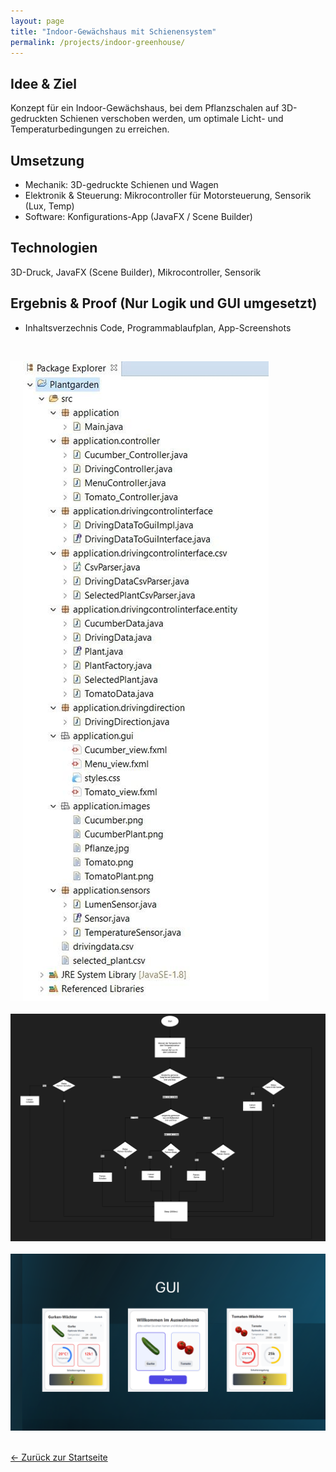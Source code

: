 ```yaml
---
layout: page
title: "Indoor-Gewächshaus mit Schienensystem"
permalink: /projects/indoor-greenhouse/
---
```



## Idee & Ziel
Konzept für ein Indoor-Gewächshaus, bei dem Pflanzschalen auf 3D-gedruckten Schienen verschoben werden, um optimale Licht- und Temperaturbedingungen zu erreichen.


## Umsetzung
- Mechanik: 3D-gedruckte Schienen und Wagen
- Elektronik & Steuerung: Mikrocontroller für Motorsteuerung, Sensorik (Lux, Temp)
- Software: Konfigurations-App (JavaFX / Scene Builder)


## Technologien
3D-Druck, JavaFX (Scene Builder), Mikrocontroller, Sensorik


## Ergebnis & Proof (Nur Logik und GUI umgesetzt)
- Inhaltsverzechnis Code, Programmablaufplan, App-Screenshots
<br>

![Github-Overview](/assets/images/screenshot_OOP_Verzechnis.PNG)
<br><br>
![Github-Overview](/assets/images/screenshot_PAP.PNG)
<br><br>
![Github-Overview](/assets/images/screenshot_garden_GUI.png)
<br><br>





[← Zurück zur Startseite](/)
